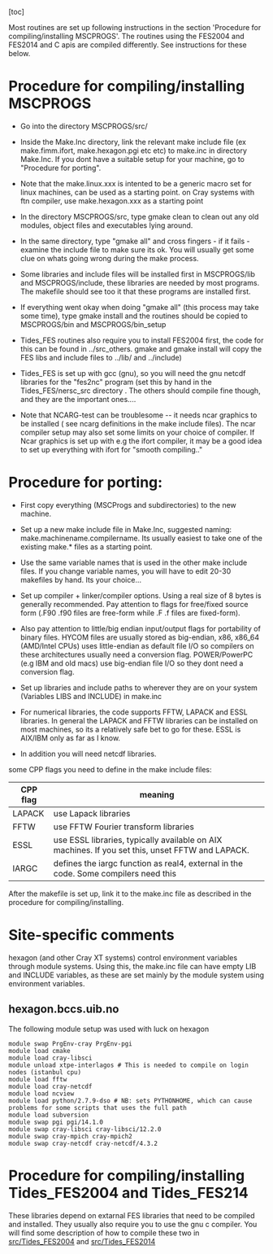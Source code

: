 [toc]

Most routines are set up following instructions in the section  'Procedure for
compiling/installing MSCPROGS'. The routines using the FES2004 and FES2014 and C
apis are compiled differently. See instructions for these below.


# Procedure for compiling/installing MSCPROGS

* Go into the directory MSCPROGS/src/

* Inside the Make.Inc directory, link the relevant make include file (ex make.fimm.ifort, make.hexagon.pgi etc etc) to make.inc in directory Make.Inc. If you dont have a suitable setup for your machine, go to "Procedure for porting".

* Note that the make.linux.xxx is intented to be a generic macro set for linux machines, can be used as a starting point. on Cray systems with ftn compiler, use make.hexagon.xxx as a starting point

* In the directory MSCPROGS/src, type gmake clean to clean out any old modules, object files and executables lying around.

* In the same directory, type "gmake all" and cross fingers - if it fails - examine the include file to make sure its ok. You will usually get some clue on whats going wrong during the make process.

* Some libraries and include files will be installed first in MSCPROGS/lib and MSCPROGS/include, these libraries are needed by most programs. The makefile should see too it that these programs are installed first.

* If everything went okay when doing "gmake all" (this process may take some time), type gmake install and the routines should be copied to MSCPROGS/bin and MSCPROGS/bin_setup

* Tides_FES routines also require you to install FES2004 first, the code for this can be found in ../src_others. gmake and gmake install will copy the FES libs and include files to ../lib/ and ../include)

* Tides_FES is set up with gcc (gnu), so you will need the gnu netcdf libraries for the "fes2nc" program (set this by hand in the Tides_FES/nersc_src directory .  The others should compile fine though, and they are the important ones....

* Note that NCARG-test can be troublesome -- it needs ncar graphics to be installed ( see ncarg definitions in the make include files). The ncar compiler setup may also set some limits on your choice of compiler. If Ncar graphics is set up with e.g the ifort compiler, it may be a good idea to set up everything with ifort for "smooth compiling.."


# Procedure for porting:

* First copy everything (MSCProgs and subdirectories) to the new machine.

* Set up a new make include file in Make.Inc,  suggested naming: make.machinename.compilername. Its usually easiest to take one of the existing make.* files as a starting point. 

* Use the same variable names that is used in the other make include files. If you change variable names, you will have to edit 20-30 makefiles by hand. Its your choice...

* Set up compiler + linker/compiler options. Using a real size of 8 bytes is generally recommended. Pay attention to flags for free/fixed source form (.F90 .f90 files are free-form while .F .f files are fixed-form). 

* Also pay attention to little/big endian input/output flags for portability of binary files. HYCOM files are usually stored as big-endian, x86, x86_64 (AMD/Intel CPUs) uses little-endian as default file I/O so compilers on these architectures usually need a conversion flag.  POWER/PowerPC (e.g IBM and old macs) use big-endian file I/O so they dont need a conversion flag.

* Set up libraries and include paths to wherever they are on your system (Variables LIBS and INCLUDE) in make.inc

* For numerical libraries, the code supports FFTW, LAPACK and ESSL libraries. In general the LAPACK and FFTW libraries can be installed on most machines, so its a relatively safe bet to go for these. ESSL is AIX/IBM only as far as I know.

* In addition you will need netcdf libraries.

some CPP flags you need to define in the make include files:

|CPP flag | meaning|
|-------- | -------------|
|LAPACK   | use Lapack libraries |
|FFTW     | use FFTW  Fourier transform libraries |
|ESSL     | use ESSL  libraries, typically available on AIX machines. If you set this, unset FFTW and LAPACK.|
|IARGC    | defines the iargc function as real4, external in the code. Some compilers need this |


After the makefile is set up, link it to the make.inc file as
described in the procedure for compiling/installing.


# Site-specific comments


hexagon (and other Cray XT systems) control environment variables through module systems. Using this, the make.inc file can have empty LIB and INCLUDE variables, as these are set mainly by the module system using environment variables.

## hexagon.bccs.uib.no 

The following module setup was used with luck on hexagon

    module swap PrgEnv-cray PrgEnv-pgi
    module load cmake
    module load cray-libsci
    module unload xtpe-interlagos # This is needed to compile on login nodes (istanbul cpu)
    module load fftw
    module load cray-netcdf
    module load ncview
    module load python/2.7.9-dso # NB: sets PYTHONHOME, which can cause problems for some scripts that uses the full path
    module load subversion
    module swap pgi pgi/14.1.0 
    module swap cray-libsci cray-libsci/12.2.0 
    module swap cray-mpich cray-mpich2 
    module swap cray-netcdf cray-netcdf/4.3.2 

# Procedure for compiling/installing Tides_FES2004 and Tides_FES214

These libraries depend on extarnal FES libraries that need to be compiled and
installed. They usually also require you to use the gnu c compiler. You will
find some description of how to compile these two in
[src/Tides_FES2004](src/Tides_FES2004)
and
[src/Tides_FES2014](src/Tides_FES2014)
